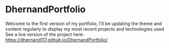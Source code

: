 # DhernandPortfolio
Welcome to the first version of my portfolio, I'll be updating the theme and content regularly to display my most recent projects and technologies used
See a live version of the project here: https://dhernand117.github.io/DhernandPortfolio/
